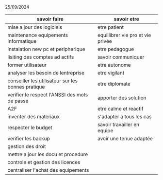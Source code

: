 25/09/2024


| savoir faire                                       | savoir etre                       |
| -------------------------------------------------- | --------------------------------- |
| mise a jour des logiciels                          | etre patient                      |
| maintenance equipements informatique               | equillibrer vie pro et vie privée |
| instalation new pc et peripherique                 | etre pedagogue                    |
| lisiting des comptes ad actifs                     | savoir communiquer                |
| former utilisateur                                 | etre autonome                     |
| analyser les besoin de lentreprise                 | etre vigilant                     |
| conseiller les utilisateur sur les bonnes pratique | etre diplomate                    |
| verifier le respect l'ANSSI des mots de passe      | apporter des solution             |
| A2F                                                | etre calme et reactif             |
| inventer des materiaux                             | s'adapter a tous les cas          |
| respecter le budget                                | savoir travailler en equipe       |
| verifier les backup                                | avoir une tenue adaptée           |
| gestion des droit                                  |                                   |
| mettre a jour les docu et procedure                |                                   |
| controle et gestion des licences                   |                                   |
| centraliser l'achat des equipements                |                                   |


